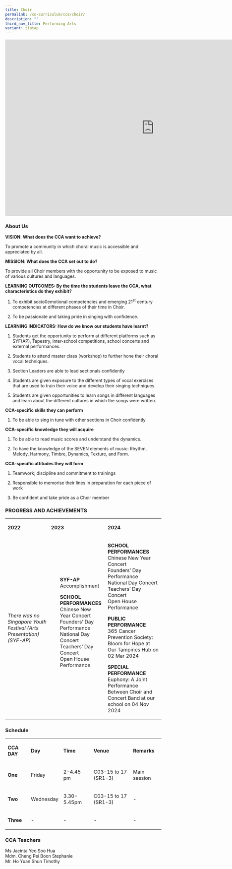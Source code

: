 ```yaml
---
title: Choir
permalink: /co-curriculum/cca/choir/
description: ""
third_nav_title: Performing Arts
variant: tiptap
---
```

<div class="iframe-wrapper">
<iframe height="569" width="960" allowfullscreen="true" frameborder="0" src="https://docs.google.com/presentation/d/17jzuETZNcCFkhqO_FASercU5u1UlO6YpolYOhkxMYtI/embed?start=true&amp;loop=true&amp;delayms=3000"></iframe>
</div>
<h3>About Us</h3>
<p><strong>VISION</strong>: <strong>What does the CCA want to achieve?&nbsp;</strong>
</p>
<p>To promote a community in which choral music is accessible and appreciated
by all.</p>
<p><strong>MISSION</strong>: <strong>What does the CCA set out to do?</strong>
</p>
<p>To provide all Choir members with the opportunity to be exposed to music
of various cultures and languages.</p>
<p><strong>LEARNING OUTCOMES: By the time the students leave the CCA, what characteristics do they exhibit?</strong>
</p>
<ol data-tight="true" class="tight">
<li>
<p>To exhibit socio0emotional competencies and emerging 21<sup>st</sup> century
competencies at different phases of their time in Choir.</p>
</li>
<li>
<p>To be passionate and taking pride in singing with confidence.</p>
</li>
</ol>
<p><strong>LEARNING INDICATORS: How do we know our students have learnt?</strong>
</p>
<ol data-tight="true" class="tight">
<li>
<p>Students get the opportunity to perform at different platforms such as
SYF(AP), Tapestry, inter-school competitions, school concerts and external
performances.</p>
</li>
<li>
<p>Students to attend master class (workshop) to further hone their choral
vocal techniques.</p>
</li>
<li>
<p>Section Leaders are able to lead sectionals confidently</p>
</li>
<li>
<p>Students are given exposure to the different types of vocal exercises
that are used to train their voice and develop their singing techniques.</p>
</li>
<li>
<p>Students are given opportunities to learn songs in different languages
and learn about the different cultures in which the songs were written.</p>
</li>
</ol>
<p><strong>CCA-specific skills they can perform</strong>
</p>
<ol data-tight="true" class="tight">
<li>
<p>To be able to sing in tune with other sections in Choir confidently</p>
</li>
</ol>
<p><strong>CCA-specific knowledge they will acquire</strong>
</p>
<ol data-tight="true" class="tight">
<li>
<p>To be able to read music scores and understand the dynamics.</p>
</li>
<li>
<p>To have the knowledge of the SEVEN elements of music: Rhythm, Melody,
Harmony, Timbre, Dynamics, Texture, and Form.</p>
</li>
</ol>
<p><strong>CCA-specific attitudes they will form</strong>
</p>
<ol data-tight="true" class="tight">
<li>
<p>Teamwork; discipline and commitment to trainings</p>
</li>
<li>
<p>Responsible to memorise their lines in preparation for each piece of work</p>
</li>
<li>
<p>Be confident and take pride as a Choir member</p>
</li>
</ol>
<h3>PROGRESS AND ACHIEVEMENTS</h3>
<table style="minWidth: 125px">
<colgroup>
<col>
<col>
<col>
<col>
<col>
</colgroup>
<tbody>
<tr>
<td rowspan="1" colspan="1">
<p><strong>2022</strong>
</p>
</td>
<td rowspan="1" colspan="2">
<p><strong>2023</strong>
</p>
</td>
<td rowspan="1" colspan="2">
<p><strong>2024</strong>
</p>
</td>
</tr>
<tr>
<td rowspan="1" colspan="2">
<p><em>There was no Singapore Youth Festival (Arts Presentation) (SYF-AP)</em>
</p>
</td>
<td rowspan="1" colspan="2">
<p><strong>SYF-AP<br></strong>Accomplishment</p>
<p><strong>SCHOOL PERFORMANCES<br></strong>Chinese New Year Concert
<br>Founders’ Day Performance
<br>National Day Concert
<br>Teachers’ Day Concert
<br>Open House Performance</p>
<p>&nbsp;</p>
</td>
<td rowspan="1" colspan="1">
<p><strong>SCHOOL PERFORMANCES<br></strong>Chinese New Year Concert
<br>Founders’ Day Performance
<br>National Day Concert
<br>Teachers’ Day Concert
<br>Open House Performance</p>
<p><strong>PUBLIC PERFORMANCE</strong>
<br>365 Cancer Prevention Society: Bloom for Hope at Our Tampines Hub on 02
Mar 2024</p>
<p><strong>SPECIAL PERFORMANCE</strong>
<br>Euphony: A Joint Performance Between Choir and Concert Band at our school
on 04 Nov 2024</p>
</td>
</tr>
</tbody>
</table>
<h3>Schedule</h3>
<table style="minWidth: 125px">
<colgroup>
<col>
<col>
<col>
<col>
<col>
</colgroup>
<tbody>
<tr>
<td rowspan="1" colspan="1">
<p><strong>CCA DAY</strong>
</p>
</td>
<td rowspan="1" colspan="1">
<p><strong>Day</strong>
</p>
</td>
<td rowspan="1" colspan="1">
<p><strong>Time</strong>
</p>
</td>
<td rowspan="1" colspan="1">
<p><strong>Venue</strong>
</p>
</td>
<td rowspan="1" colspan="1">
<p><strong>Remarks</strong>
</p>
</td>
</tr>
<tr>
<td rowspan="1" colspan="1">
<p><strong>One</strong>
</p>
</td>
<td rowspan="1" colspan="1">
<p>Friday</p>
</td>
<td rowspan="1" colspan="1">
<p>2-4.45 pm</p>
</td>
<td rowspan="1" colspan="1">
<p>C03-15 to 17 (SR1-3)</p>
</td>
<td rowspan="1" colspan="1">
<p>Main session</p>
</td>
</tr>
<tr>
<td rowspan="1" colspan="1">
<p><strong>Two</strong>
</p>
</td>
<td rowspan="1" colspan="1">
<p>Wednesday</p>
</td>
<td rowspan="1" colspan="1">
<p>3.30-5.45pm</p>
</td>
<td rowspan="1" colspan="1">
<p>C03-15 to 17 (SR1-3)</p>
</td>
<td rowspan="1" colspan="1">
<p>-</p>
</td>
</tr>
<tr>
<td rowspan="1" colspan="1">
<p><strong>Three</strong>
</p>
</td>
<td rowspan="1" colspan="1">
<p>-</p>
</td>
<td rowspan="1" colspan="1">
<p>-</p>
</td>
<td rowspan="1" colspan="1">
<p>-</p>
</td>
<td rowspan="1" colspan="1">
<p>-</p>
</td>
</tr>
</tbody>
</table>
<h3>CCA Teachers</h3>
<p>Ms Jacinta Yeo Soo Hua
<br>Mdm. Cheng Pei Boon Stephanie
<br>Mr. Ho Yuan Shun Timothy</p>